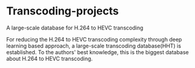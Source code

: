 # Transcoding-projects
A large-scale database for H.264 to HEVC transcoding

For reducing the H.264 to HEVC transcoding complexity through deep learning based approach, a large-scale transcoding database(HHT) is established. To the authors' best knowledge, this is the biggest database about H.264 to HEVC transcoding.
